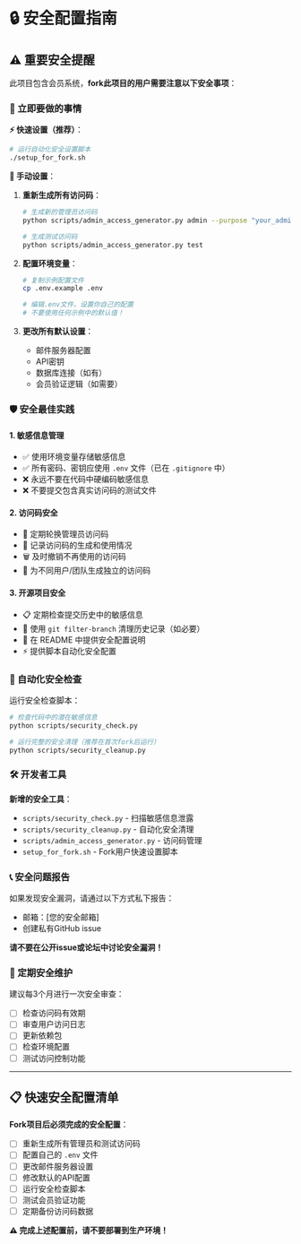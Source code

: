 # 🔒 安全配置指南

## ⚠️ 重要安全提醒

此项目包含会员系统，**fork此项目的用户需要注意以下安全事项**：

### 🚨 立即要做的事情

**⚡ 快速设置（推荐）**：
```bash
# 运行自动化安全设置脚本
./setup_for_fork.sh
```

**🔧 手动设置**：

1. **重新生成所有访问码**：
   ```bash
   # 生成新的管理员访问码
   python scripts/admin_access_generator.py admin --purpose "your_admin" --days 365
   
   # 生成测试访问码
   python scripts/admin_access_generator.py test
   ```

2. **配置环境变量**：
   ```bash
   # 复制示例配置文件
   cp .env.example .env
   
   # 编辑.env文件，设置你自己的配置
   # 不要使用任何示例中的默认值！
   ```

3. **更改所有默认设置**：
   - 邮件服务器配置
   - API密钥
   - 数据库连接（如有）
   - 会员验证逻辑（如需要）

### 🛡️ 安全最佳实践

#### 1. 敏感信息管理
- ✅ 使用环境变量存储敏感信息
- ✅ 所有密码、密钥应使用 `.env` 文件（已在 `.gitignore` 中）
- ❌ 永远不要在代码中硬编码敏感信息
- ❌ 不要提交包含真实访问码的测试文件

#### 2. 访问码安全
- 🔄 定期轮换管理员访问码
- 📝 记录访问码的生成和使用情况
- 🗑️ 及时撤销不再使用的访问码
- 👥 为不同用户/团队生成独立的访问码

#### 3. 开源项目安全
- 📋 定期检查提交历史中的敏感信息
- 🧹 使用 `git filter-branch` 清理历史记录（如必要）
- 📖 在 README 中提供安全配置说明
- ⚡ 提供脚本自动化安全配置

### 🔧 自动化安全检查

运行安全检查脚本：
```bash
# 检查代码中的潜在敏感信息
python scripts/security_check.py

# 运行完整的安全清理（推荐在首次fork后运行）
python scripts/security_cleanup.py
```

### 🛠️ 开发者工具

**新增的安全工具**：
- `scripts/security_check.py` - 扫描敏感信息泄露
- `scripts/security_cleanup.py` - 自动化安全清理
- `scripts/admin_access_generator.py` - 访问码管理
- `setup_for_fork.sh` - Fork用户快速设置脚本

### 📞 安全问题报告

如果发现安全漏洞，请通过以下方式私下报告：
- 邮箱：[您的安全邮箱]
- 创建私有GitHub issue

**请不要在公开issue或论坛中讨论安全漏洞！**

### 🔄 定期安全维护

建议每3个月进行一次安全审查：
- [ ] 检查访问码有效期
- [ ] 审查用户访问日志
- [ ] 更新依赖包
- [ ] 检查环境配置
- [ ] 测试访问控制功能

---

## 📋 快速安全配置清单

**Fork项目后必须完成的安全配置**：

- [ ] 重新生成所有管理员和测试访问码
- [ ] 配置自己的 `.env` 文件
- [ ] 更改邮件服务器设置
- [ ] 修改默认的API配置
- [ ] 运行安全检查脚本
- [ ] 测试会员验证功能
- [ ] 定期备份访问码数据

**⚠️ 完成上述配置前，请不要部署到生产环境！**